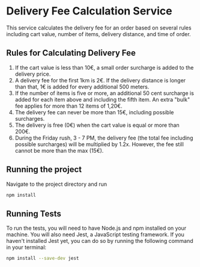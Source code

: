 # Delivery Fee Calculation Service

This service calculates the delivery fee for an order based on several rules including cart value, number of items, delivery distance, and time of order.

## Rules for Calculating Delivery Fee

1. If the cart value is less than 10€, a small order surcharge is added to the delivery price.
2. A delivery fee for the first 1km is 2€. If the delivery distance is longer than that, 1€ is added for every additional 500 meters.
3. If the number of items is five or more, an additional 50 cent surcharge is added for each item above and including the fifth item. An extra "bulk" fee applies for more than 12 items of 1,20€.
4. The delivery fee can never be more than 15€, including possible surcharges.
5. The delivery is free (0€) when the cart value is equal or more than 200€.
6. During the Friday rush, 3 - 7 PM, the delivery fee (the total fee including possible surcharges) will be multiplied by 1.2x. However, the fee still cannot be more than the max (15€).

## Running the project

Navigate to the project directory and run

```bash
npm install
```

## Running Tests

To run the tests, you will need to have Node.js and npm installed on your machine. You will also need Jest, a JavaScript testing framework. If you haven't installed Jest yet, you can do so by running the following command in your terminal:

```bash
npm install --save-dev jest
```
